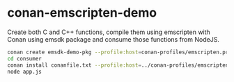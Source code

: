 # conan-emscripten-demo

Create both C and C++ functions, compile them using emscripten with Conan using emsdk package and consume those functions from NodeJS.

```bash
conan create emsdk-demo-pkg --profile:host=conan-profiles/emscripten.profile --profile:build=default --build=missing
cd consumer
conan install conanfile.txt --profile:host=../conan-profiles/emscripten.profile --profile:build=default
node app.js
```
